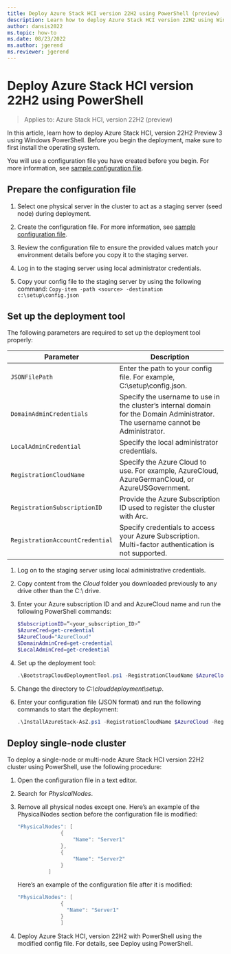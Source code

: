 ```yaml
---
title: Deploy Azure Stack HCI version 22H2 using PowerShell (preview)
description: Learn how to deploy Azure Stack HCI version 22H2 using Windows PowerShell
author: dansis2022
ms.topic: how-to
ms.date: 08/23/2022
ms.author: jgerend
ms.reviewer: jgerend
---
```


# Deploy Azure Stack HCI version 22H2 using PowerShell

> Applies to: Azure Stack HCI, version 22H2 (preview)

In this article, learn how to deploy Azure Stack HCI, version 22H2 Preview 3 using Windows PowerShell. Before you begin the deployment, make sure to first install the operating system.

You will use a configuration file you have created before you begin. For more information, see [sample configuration file](deployment-tool-configuration-file.md).

## Prepare the configuration file

1. Select one physical server in the cluster to act as a staging server (seed node) during deployment.

1. Create the configuration file. For more information, see [sample configuration file](deployment-tool-configuration-file.md).

1. Review the configuration file to ensure the provided values match your environment details before you copy it to the staging server.

1. Log in to the staging server using local administrator credentials.

1. Copy your config file to the staging server by using the following command:
```Copy-item -path <source> -destination c:\setup\config.json```

## Set up the deployment tool

The following parameters are required to set up the deployment tool properly:

|Parameter|Description|
|----|----|
|`JSONFilePath`|Enter the path to your config file. For example, C:\setup\config.json.|
|`DomainAdminCredentials`|Specify the username to use in the cluster’s internal domain for the Domain Administrator. The username cannot be Administrator.|
|`LocalAdminCredential`|Specify the local administrator credentials.|
|`RegistrationCloudName`|Specify the Azure Cloud to use. For example, AzureCloud, AzureGermanCloud, or AzureUSGovernment.|
|`RegistrationSubscriptionID`|Provide the Azure Subscription ID used to register the cluster with Arc.|
|`RegistrationAccountCredential`|Specify credentials to access your Azure Subscription. Multi-factor authentication is not supported.|

1. Log on to the staging server using local administrative credentials.

1. Copy content from the *Cloud* folder you downloaded previously to any drive other than the C:\ drive.

1. Enter your Azure subscription ID and and AzureCloud name and run the following PowerShell commands:

    ```powershell
    $SubscriptionID=”<your_subscription_ID>”
    $AzureCred=get-credential
    $AzureCloud="AzureCloud"
    $DomainAdminCred=get-credential
    $LocalAdminCred=get-credential
    ```

1. Set up the deployment tool:

    ```powershell
    .\BootstrapCloudDeploymentTool.ps1 -RegistrationCloudName $AzureCloud – RegistrationSubscriptionID $SubscriptionID – RegistrationAccountCredential $AzureCred
    ```

1. Change the directory to *C:\clouddeployment\setup*.

1. Enter your configuration file (JSON format) and run the following commands to start the deployment:

    ```powershell
    .\InstallAzureStack-AsZ.ps1 -RegistrationCloudName $AzureCloud -RegistrationSubscriptionID $SubscriptionID -RegistrationAccountCredential $AzureCred -DomainAdminCredential $DomainAdminCred -LocalAdminCredential $LocalAdminCred -JSONFilePath <path_ to_config_file.json>
    ```

## Deploy single-node cluster

To deploy a single-node or multi-node Azure Stack HCI version 22H2 cluster using PowerShell, use the following procedure:

1. Open the configuration file in a text editor.

1. Search for *PhysicalNodes*.

1. Remove all physical nodes except one. Here’s an example of the PhysicalNodes section before the configuration file is modified:

    ```powershell
    "PhysicalNodes": [
                  {
                      "Name": "Server1"
                  },
                  {
                      "Name": "Server2"
                  }
              ]
    ```

    Here’s an example of the configuration file after it is modified:

    ```powershell
    "PhysicalNodes": [
                  {
                    "Name": "Server1"
                  }               
                  ]
    ```

1. Deploy Azure Stack HCI, version 22H2 with PowerShell using the modified config file. For details, see Deploy using PowerShell.

